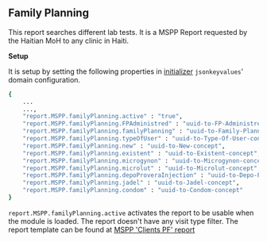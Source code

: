 ## Family Planning
This report searches different lab tests. It is a MSPP Report requested by the Haitian MoH to any clinic in Haiti.

**Setup**

It is setup by setting the following properties in [initializer](https://github.com/mekomsolutions/openmrs-module-initializer) `jsonkeyvalues`' domain configuration. 

```bash
{
    ...
    ...,
    "report.MSPP.familyPlanning.active" : "true",
    "report.MSPP.familyPlanning.FPAdministred" : "uuid-to-FP-Administred-concept",
    "report.MSPP.familyPlanning.familyPlanning" : "uuid-to-Family-Planning-concept",
    "report.MSPP.familyPlanning.typeOfUser" : "uuid-to-Type-Of-User-concept",
    "report.MSPP.familyPlanning.new" : "uuid-to-New-concept",
    "report.MSPP.familyPlanning.existent" : "uuid-to-Existent-concept",
    "report.MSPP.familyPlanning.microgynon" : "uuid-to-Microgynon-concept",
    "report.MSPP.familyPlanning.microlut" : "uuid-to-Microlut-concept",
    "report.MSPP.familyPlanning.depoProveraInjection" : "uuid-to-Depo-Provera-Injection-concept",
    "report.MSPP.familyPlanning.jadel" : "uuid-to-Jadel-concept",
    "report.MSPP.familyPlanning.condom" : "uuid-to-Condom-concept"
}
```
`report.MSPP.familyPlanning.active` activates the report to be usable when the module is loaded.
The report doesn't have any visit type filter.
The report template can be found at [MSPP 'Clients PF' report](https://docs.google.com/spreadsheets/d/13A3gBRwi45-YwnArNsDgQB4EPVwsTswp/edit#gid=906556663)
